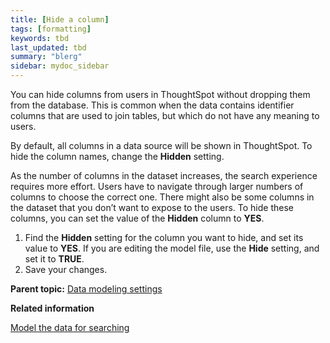```yaml
---
title: [Hide a column]
tags: [formatting]
keywords: tbd
last_updated: tbd
summary: "blerg"
sidebar: mydoc_sidebar
---
```

You can hide columns from users in ThoughtSpot without dropping them from the database. This is common when the data contains identifier columns that are used to join tables, but which do not have any meaning to users.

By default, all columns in a data source will be shown in ThoughtSpot. To hide the column names, change the **Hidden** setting.

As the number of columns in the dataset increases, the search experience requires more effort. Users have to navigate through larger numbers of columns to choose the correct one. There might also be some columns in the dataset that you don’t want to expose to the users. To hide these columns, you can set the value of the **Hidden** column to **YES**.

1.   Find the **Hidden** setting for the column you want to hide, and set its value to **YES**. If you are editing the model file, use the **Hide** setting, and set it to **TRUE**.
2.   Save your changes.

**Parent topic:** [Data modeling settings](../../admin/data_modeling/data_modeling_settings.html)

**Related information**  


[Model the data for searching](semantic_modeling.html#)
